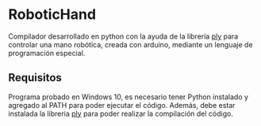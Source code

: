 # RoboticHand
Compilador desarrollado en python con la ayuda de la librería [ply](https://github.com/dabeaz/ply) para controlar una mano robótica, creada con arduino, mediante un lenguaje de programación especial.

## Requisitos
Programa probado en Windows 10, es necesario tener Python instalado y agregado al PATH para poder ejecutar el código.
Además, debe estar instalada la libreria [ply](https://github.com/dabeaz/ply) para poder realizar la compilación del código.
